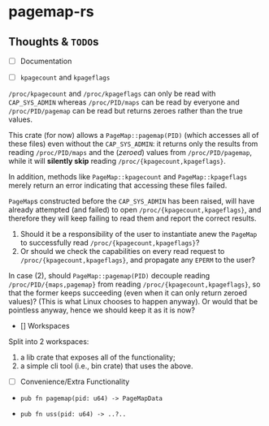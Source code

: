 # pagemap-rs

## Thoughts & `TODO`s

- [ ] Documentation

- [ ] `kpagecount` and `kpageflags`

`/proc/kpagecount` and `/proc/kpageflags` can only be read with `CAP_SYS_ADMIN`
whereas `/proc/PID/maps` can be read by everyone and `/proc/PID/pagemap` can be
read but returns zeroes rather than the true values.

This crate (for now) allows a `PageMap::pagemap(PID)` (which accesses all of
these files) even without the `CAP_SYS_ADMIN`: it returns only the results from
reading `/proc/PID/maps` and the (_zeroed_) values from `/proc/PID/pagemap`,
while it will __silently skip__ reading `/proc/{kpagecount,kpageflags}`.

In addition, methods like `PageMap::kpagecount` and `PageMap::kpageflags`
merely return an error indicating that accessing these files failed.

`PageMap`s constructed before the `CAP_SYS_ADMIN` has been raised, will have
already attempted (and failed) to open `/proc/{kpagecount,kpageflags}`, and
therefore they will keep failing to read them and report the correct results.

1. Should it be a responsibility of the user to instantiate anew the `PageMap`
to successfully read `/proc/{kpagecount,kpageflags}`?
2. Or should we check the capabilities on every read request to
`/proc/{kpagecount,kpageflags}`, and propagate any `EPERM` to the user?

In case (2), should `PageMap::pagemap(PID)` decouple reading
`/proc/PID/{maps,pagemap}` from reading `/proc/{kpagecount,kpageflags}`, so
that the former keeps succeeding (even when it can only return zeroed values)?
(This is what Linux chooses to happen anyway). Or would that be pointless
anyway, hence we should keep it as it is now?

- [] Workspaces

Split into 2 workspaces:

1. a lib crate that exposes all of the functionality;
2. a simple cli tool (i.e., bin crate) that uses the above.

- [ ] Convenience/Extra Functionality

- `pub fn pagemap(pid: u64) -> PageMapData`

- `pub fn uss(pid: u64) -> ..?..`
